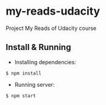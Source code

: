 # my-reads-udacity
Project My Reads of Udacity course

## Install & Running  

- Installing dependencies:
```{r, engine='bash', count_lines}
$ npm install
```

- Running server:  
```{r, engine='bash', count_lines}
$ npm start
```


